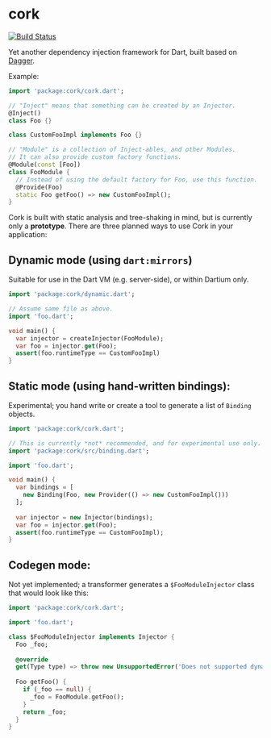 # cork

[![Build Status](https://drone.io/github.com/matanlurey/cork/status.png)](https://drone.io/github.com/matanlurey/cork/latest)

Yet another dependency injection framework for Dart, built based on [Dagger](https://google.github.io/dagger/).

Example:

```dart
import 'package:cork/cork.dart';

// "Inject" means that something can be created by an Injector.
@Inject()
class Foo {}

class CustomFooImpl implements Foo {}

// "Module" is a collection of Inject-ables, and other Modules.
// It can also provide custom factory functions.
@Module(const [Foo])
class FooModule {
  // Instead of using the default factory for Foo, use this function.
  @Provide(Foo)
  static Foo getFoo() => new CustomFooImpl();
}
```

Cork is built with static analysis and tree-shaking in mind, but is currently only a __prototype__. There are three planned ways to use Cork in your application:

## Dynamic mode (using `dart:mirrors`)
Suitable for use in the Dart VM (e.g. server-side), or within Dartium only.

```dart
import 'package:cork/dynamic.dart';

// Assume same file as above.
import 'foo.dart';

void main() {
  var injector = createInjector(FooModule);
  var foo = injector.get(Foo);
  assert(foo.runtimeType == CustomFooImpl)
}
```

## Static mode (using hand-written bindings):
Experimental; you hand write or create a tool to generate a list of `Binding` objects.

```dart
import 'package:cork/cork.dart';

// This is currently *not* recommended, and for experimental use only.
import 'package:cork/src/binding.dart';

import 'foo.dart';

void main() {
  var bindings = [
    new Binding(Foo, new Provider(() => new CustomFooImpl()))
  ];
  
  var injector = new Injector(bindings);
  var foo = injector.get(Foo);
  assert(foo.runtimeType == CustomFooImpl);
}
```

## Codegen mode:
Not yet implemented; a transformer generates a `$FooModuleInjector` class that would look like this:

```dart
import 'package:cork/cork.dart';

import 'foo.dart';

class $FooModuleInjector implements Injector {
  Foo _foo;
  
  @override
  get(Type type) => throw new UnsupportedError('Does not supported dynamic "get".');
  
  Foo getFoo() {
    if (_foo == null) {
      _foo = FooModule.getFoo();
    }
    return _foo;
  }
}
```
